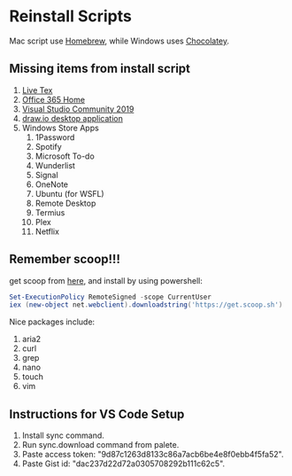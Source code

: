 # Reinstall Scripts

Mac script use [Homebrew](https://brew.sh/), while Windows uses [Chocolatey](https://chocolatey.org/).

## Missing items from install script

1. [Live Tex](https://www.tug.org/texlive/acquire-netinstall.html)
2. [Office 365 Home](https://account.microsoft.com/services/office/install)
3. [Visual Studio Community 2019](https://visualstudio.microsoft.com/downloads/)
4. [draw.io desktop application](https://about.draw.io/integrations/#integrations_offline)
5. Windows Store Apps
   1. 1Password
   2. Spotify
   3. Microsoft To-do
   4. Wunderlist
   5. Signal
   6. OneNote
   7. Ubuntu (for WSFL)
   8. Remote Desktop
   9. Termius
   10. Plex
   11. Netflix
   
## Remember scoop!!!
get scoop from [here](https://scoop.sh/), and install by using powershell:

```powershell
Set-ExecutionPolicy RemoteSigned -scope CurrentUser
iex (new-object net.webclient).downloadstring('https://get.scoop.sh')
```

Nice packages include:
1. aria2
2. curl
3. grep
4. nano 
5. touch
6. vim

## Instructions for VS Code Setup

1. Install sync command.
2. Run sync.download command from palete.
3. Paste access token: "9d87c1263d8133c86a7acb6be4e8f0ebb4f5fa52".
4. Paste Gist id: "dac237d22d72a0305708292b111c62c5".
